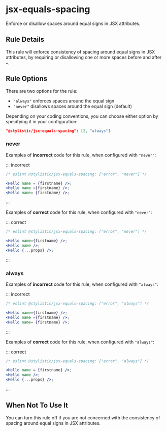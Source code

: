 # jsx-equals-spacing

Enforce or disallow spaces around equal signs in JSX attributes.

## Rule Details

This rule will enforce consistency of spacing around equal signs in JSX attributes, by requiring or disallowing one or more spaces before and after `=`.

## Rule Options

There are two options for the rule:

- `"always"` enforces spaces around the equal sign
- `"never"` disallows spaces around the equal sign (default)

Depending on your coding conventions, you can choose either option by specifying it in your configuration:

```json
"@stylistic/jsx-equals-spacing": [2, "always"]
```

### never

Examples of **incorrect** code for this rule, when configured with `"never"`:

::: incorrect

```jsx
/* eslint @stylistic/jsx-equals-spacing: ["error", "never"] */

<Hello name = {firstname} />;
<Hello name ={firstname} />;
<Hello name= {firstname} />;
```

:::

Examples of **correct** code for this rule, when configured with `"never"`:

::: correct

```jsx
/* eslint @stylistic/jsx-equals-spacing: ["error", "never"] */

<Hello name={firstname} />;
<Hello name />;
<Hello {...props} />;
```

:::

### always

Examples of **incorrect** code for this rule, when configured with `"always"`:

::: incorrect

```jsx
/* eslint @stylistic/jsx-equals-spacing: ["error", "always"] */

<Hello name={firstname} />;
<Hello name ={firstname} />;
<Hello name= {firstname} />;
```

:::

Examples of **correct** code for this rule, when configured with `"always"`:

::: correct

```jsx
/* eslint @stylistic/jsx-equals-spacing: ["error", "always"] */

<Hello name = {firstname} />;
<Hello name />;
<Hello {...props} />;
```

:::

## When Not To Use It

You can turn this rule off if you are not concerned with the consistency of spacing around equal signs in JSX attributes.
